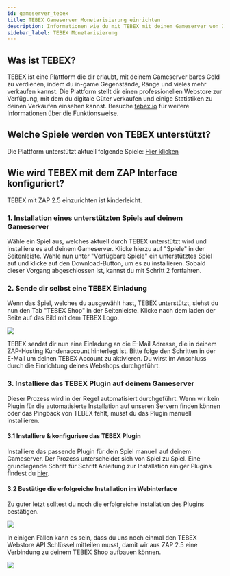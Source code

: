 ```yaml
---
id: gameserver_tebex
title: TEBEX Gameserver Monetarisierung einrichten
description: Informationen wie du mit TEBEX mit deinem Gameserver von ZAP-Hosting Geld verdienen kannst und wie du TEBEX auf deinem Server einrichtest - ZAP-Hosting.com Dokumentationen
sidebar_label: TEBEX Monetarisierung
---
```


## Was ist TEBEX?
TEBEX ist eine Plattform die dir erlaubt, mit deinem Gameserver bares Geld zu verdienen,
indem du in-game Gegenstände, Ränge und vieles mehr verkaufen kannst. Die Plattform 
stellt dir einen professionellen Webstore zur Verfügung, mit dem du digitale Güter verkaufen
und einige Statistiken zu deinen Verkäufen einsehen kannst. Besuche 
[tebex.io](https://affiliate.tebex.io/r/690a6731-fee1-4054-84e1-30c26729403a)
für weitere Informationen über die Funktionsweise.

## Welche Spiele werden von TEBEX unterstützt?
Die Plattform unterstützt aktuell folgende Spiele: [Hier klicken](https://www.tebex.io/games)

## Wie wird TEBEX mit dem ZAP Interface konfiguriert?
TEBEX mit ZAP 2.5 einzurichten ist kinderleicht.

### 1. Installation eines unterstützten Spiels auf deinem Gameserver
Wähle ein Spiel aus, welches aktuell durch TEBEX unterstützt wird und installiere es auf deinem
Gameserver. Klicke hierzu auf "Spiele" in der Seitenleiste. Wähle nun unter "Verfügbare Spiele"
ein unterstütztes Spiel auf und klicke auf den Download-Button, um es zu installieren. Sobald 
dieser Vorgang abgeschlossen ist, kannst du mit Schritt 2 fortfahren.

### 2. Sende dir selbst eine TEBEX Einladung
Wenn das Spiel, welches du ausgewählt hast, TEBEX unterstützt, siehst du nun den Tab "TEBEX Shop"
in der Seitenleiste. Klicke nach dem laden der Seite auf das Bild mit dem TEBEX Logo. 

![](https://screensaver01.zap-hosting.com/index.php/s/8KDNSkmkDPFDwLs/preview)

TEBEX sendet dir nun eine Einladung an die E-Mail Adresse, die in deinem ZAP-Hosting Kundenaccount hinterlegt
ist. Bitte folge den Schritten in der E-Mail um deinen TEBEX Account zu aktivieren. Du wirst im 
Anschluss durch die Einrichtung deines Webshops durchgeführt.

### 3. Installiere das TEBEX Plugin auf deinem Gameserver
Dieser Prozess wird in der Regel automatisiert durchgeführt. Wenn wir kein Plugin für 
die automatisierte Installation auf unseren Servern finden können oder das Pingback von 
TEBEX fehlt, musst du das Plugin manuell installieren.

#### 3.1 Installiere & konfiguriere das TEBEX Plugin
Installiere das passende Plugin für dein Spiel manuell auf deinem Gameserver. Der Prozess
unterscheidet sich von Spiel zu Spiel. Eine grundlegende Schritt für Schritt Anleitung zur 
Installation einiger Plugins findest du [hier](https://docs.tebex.io/store/integrating-with-your-game-server-or-website/minecraft-java-edition).

#### 3.2 Bestätige die erfolgreiche Installation im Webinterface
Zu guter letzt solltest du noch die erfolgreiche Installation des Plugins bestätigen. 

![](https://screensaver01.zap-hosting.com/index.php/s/HxDLNrmLsXsfJfN/preview)

In einigen Fällen kann es sein, dass du uns noch einmal den TEBEX Webstore API Schlüssel 
mitteilen musst, damit wir aus ZAP 2.5 eine Verbindung zu deinem TEBEX Shop aufbauen können.

![](https://screensaver01.zap-hosting.com/index.php/s/Deg6tdTy6fQGN79/preview)
